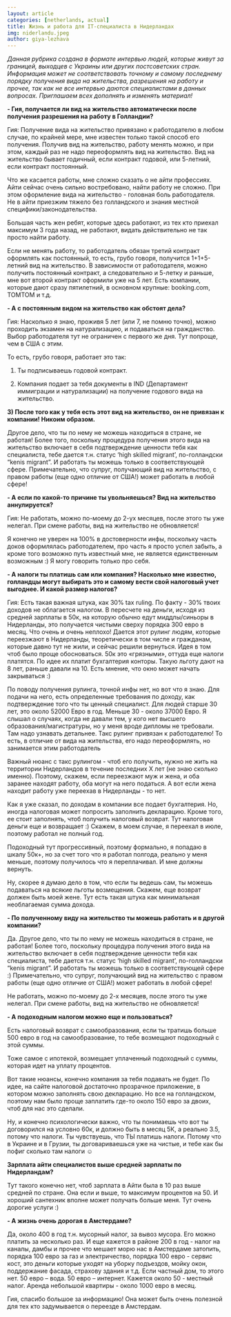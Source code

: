 ```yaml
---
layout: article
categories: [netherlands, actual]
title: Жизнь и работа для IT-специалиста в Нидерландах
img: niderlandu.jpeg
author: giya-lezhava
---
```

*Данная рубрика создана в формате интервью людей, которые живут за границей, выходцев с Украины или других постсоветских стран.*
*Информация может не соответствовать точному и самому последнему порядку получения вида на жительства, разрешения на работу и*
*прочее, так как не все интервью даются специалистами в данных вопросах. Приглашаем всех дополнять и изменять материал!*

**- Гия, получается ли вид на жительство автоматически после получения разрешения на работу в Голландии?**

Гия: Получение вида на жительство привязано к работодателю в любом случае, по крайней мере, мне известен только такой способ его получения. Получив вид на жительство, работу менять можно, и при этом, каждый раз не надо переоформлять вид на жительство. Вид на жительство бывает годичный, если контракт годовой, или 5-летний, если контракт постоянный.

Что же касается работы, мне сложно сказать о не айти профессиях. Айти сейчас очень сильно востребовано, найти работу не 
сложно. При этом оформление вида на жительство - головная боль работодателя. Не в айти приезжим тяжело без голландского и 
знания местной специфики/законодательства.

Большая часть жен ребят, которые здесь работают, из тех кто приехал максимум 3 года назад, не работают, видать действительно
не так просто найти работу.

Если не менять работу, то работодатель обязан третий контракт оформлять как постоянный, то есть, грубо говоря, получится
1+1+5-летний вид на жительство. В зависимости от работодателя, можно получить постоянный контракт, а следовательно и 5-летку и раньше, мне вот второй контракт оформили уже на 5 лет. Есть компании, которые дают сразу пятилетний, в основном крупные: booking.com, TOMTOM  и т.д.

**- А с постоянным видом на жительство как обстоят дела?**

Гия: Насколько я знаю, проживя 5 лет (или 7, не помню точно), можно проходить экзамен на натурализацию, и подаваться на 
гражданство. Выбор работодателя тут не ограничен с первого же дня. Тут попроще, чем в США с этим.

То есть, грубо говоря, работает это так:

1) Ты подписываешь годовой контракт.

2) Компания подает за тебя документы в IND (Департамент иммиграции и натурализации) на получение годового вида на жительство.

**3) После того как у тебя есть этот вид на жительство, он не привязан к компании! Никоим образом.**

Другое дело, что ты по нему не можешь находиться в стране, не работая! Более того, поскольку процедура получения этого вида 
на жительство включает в себя подтверждение ценности тебя как специалиста, тебе дается т.н. статус ‘high skilled migrant’,
по-голландски “kenis migrant”. И работать ты можешь только в соответствующей сфере. Примечательно, что супруг, получающий
вид на жительство, с правом работы (еще одно отличие от США!) может работать в любой сфере!

**- А если по какой-то причине ты увольняешься? Вид на жительство аннулируется?** 

Гия: Не работать, можно по-моему до 2-ух месяцев, после этого ты уже нелегал. При смене работы, вид на жительство не 
обновляется!

Я конечно не уверен на 100% в достоверности инфы, поскольку часть доков оформлялась работодателем, про часть я просто успел 
забыть, а кроме того возможно путь известный мне, не является единственным возможным :) Я могу говорить только про себя.

**- А налоги ты платишь сам или компания? Насколько мне известно, голландцы могут выбирать это и самому вести свой  налоговый 
учет выгоднее. И какой размер налогов?**

Гия: Есть такая важная штука, как 30% tax ruling. По факту - 30% твоих доходов не облагается налогом. В пересчете на деньги,
исходя из средней зарплаты в 50к, на которую обычно едут миддлы/синьоры в Нидерланды, это получается чистыми сверху порядка 
300 евро в месяц. Что очень и очень неплохо! Дается этот рулинг людям, которые переезжают в Нидерланды, теоретически в том 
числе и гражданам, которые давно тут не жили, и сейчас решили вернуться. Идея в том чтоб было проще обосноваться. 50к это 
«грязными», оттуда еще налоги платятся. По идее их платит бухгалтерия конторы. Такую льготу дают на 8 лет, раньше давали на 10. Есть мнение, что окно может начать закрываться  :)

По поводу получения рулинга, точной инфы нет, но вот что я знаю. Для подачи на него, есть определенные требования по доходу, 
как подтверждение того что ты ценный специалист. Для людей старше 30 лет, это около 52000 Евро в год. Меньше 30 - около 37000
Евро. Я слышал о случаях, когда не давали тем, у кого нет высшего образования/магистратуры, но у меня вроде дипломы не 
требовали. Там надо узнавать детальнее. Такс рулинг привязан к работодателю! То есть, в отличие от вида на жительства, его надо переоформлять, но занимается этим работодатель

Важный нюанс с такс рулингом - чтоб его получить, нужно не жить на территории Нидерландов в течение последних Х лет (не знаю 
сколько именно). Поэтому, скажем, если переезжают муж и жена, и оба заранее находят работу, оба могут на него податься. А вот
если жена находит работу уже переехав в Нидерланды - то нет.

Как я уже сказал, по доходам в компании все подает бухгалтерия. Но, иногда налоговая может попросить заполнить декларацию. 
Кроме того, ее стоит заполнять, чтоб получить налоговый возврат. Тут налоговая деньги еще и возвращает :)
Скажем, в моем случае, я переехал в июле, поэтому работал не полный год.

Подоходный тут прогрессивный, поэтому формально, я попадаю в шкалу 50к+, но за счет того что я работал полгода, реально у меня
меньше, поэтому получилось что я переплачивал. И мне должны вернуть.

Ну, скорее я думаю дело в том, что если ты ведешь сам, ты можешь подаваться на всякие льготы возмещения. Скажем, еще возврат
должен быть моей жене. Тут есть такая штука как минимальная необлагаемая сумма дохода.

**- По полученному виду на жительство ты можешь работать и в другой компании?**

Да. Другое дело, что ты по нему не можешь находиться в стране, не работая! Более того, поскольку процедура получения этого 
вида на жительство включает в себя подтверждение ценности тебя как специалиста, тебе дается т.н. статус ‘high skilled
migrant’, по-голландски “kenis migrant”. И работать ты можешь только в соответствующей сфере :) Примечательно, что супруг,
получающий вид на жительство с правом работы (еще одно отличие от США!) может работать в любой сфере!

Не работать, можно по-моему до 2-х месяцев, после этого ты уже нелегал. При смене работы, вид на жительство не обновляется!

**- А подоходным налогом можно еще и пользоваться?**

Есть налоговый возврат с самообразования, если ты тратишь больше 500 евро в год на самообразование, то тебе возмещают
подоходный с этой суммы.

Тоже самое с ипотекой, возмещает уплаченный подоходный с суммы, которая идет на уплату процентов.

Вот такие нюансы, конечно компания за тебя подавать не будет. По идее, на сайте налоговой достаточно прозрачное приложение,
в котором можно заполнять свою декларацию. Но все на голландском, поэтому нам было проще заплатить где-то около 150 евро 
за двоих, чтоб для нас это сделали.

Ну, и конечно психологически важно, что ты понимаешь что вот ты договорился на условно 60к, и должно быть в месяц 5К, а
реально 3.5, потому что налоги. Ты чувствуешь, что ТЫ платишь налоги. Потому что в Украине и в Грузии, ты договариваешься
уже на чистые, и тебе как бы пофиг сколько там налоги ☺

**Зарплата айти специалистов выше средней зарплаты по Нидерландам?**

Тут такого конечно нет, чтоб зарплата в Айти была в 10 раз выше средней по стране. Она если и выше, то максимум процентов
на 50. И хороший сантехник вполне может получать больше меня. Тут очень дорогие услуги :)

**- А жизнь очень дорогая в Амстердаме?**

Да, около 400 в год т.н. мусорный налог, за вывоз мусора. Его можно платить за несколько раз. И еще кажется в районе 200
в год - налог на каналы, дамбы и прочее что мешает морю нас в Амстердаме затопить, порядка 100 евро за газ и электричество,
порядка 100 евро - сервис кост, это деньги которые уходят на уборку подъездов, мойку окон, поддержание фасада, страхову здания
и т.д. Если частный дом, то этого нет.  50 евро – вода. 50 евро – интернет. Кажется около 50 - местный налог. Аренда небольшой
квартиры - около 1000 евро в месяц.

Гия, спасибо большое за информацию! Она может быть очень полезной для тех кто задумывается о переезде в Амстердам.


